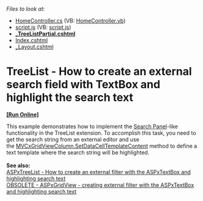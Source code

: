 <!-- default file list -->
*Files to look at*:

* [HomeController.cs](./CS/SearchHighlight/Controllers/HomeController.cs) (VB: [HomeController.vb](./VB/SearchHighlight/Controllers/HomeController.vb))
* [script.js](./CS/SearchHighlight/Scripts/script.js) (VB: [script.js](./VB/SearchHighlight/Scripts/script.js))
* **[_TreeListPartial.cshtml](./CS/SearchHighlight/Views/Home/_TreeListPartial.cshtml)**
* [Index.cshtml](./CS/SearchHighlight/Views/Home/Index.cshtml)
* [_Layout.cshtml](./CS/SearchHighlight/Views/Shared/_Layout.cshtml)
<!-- default file list end -->
# TreeList - How to create an external search field with TextBox and highlight the search text
<!-- run online -->
**[[Run Online]](https://codecentral.devexpress.com/t532684)**
<!-- run online end -->


<p>This example demonstrates how to implement the <a href="https://demos.devexpress.com/MVCxGridViewDemos/Filtering/SearchPanel">Search Panel</a>-like functionality in the TreeList extension. To accomplish this task, you need to get the search string from an external editor and use the <a href="https://documentation.devexpress.com/AspNet/DevExpressWebMvcMVCxTreeListColumn_SetDataCellTemplateContenttopic.aspx">MVCxGridViewColumn.SetDataCellTemplateContent</a> method to define a text template where the search string will be highlighted.<br><br><strong>See also:</strong><br><a href="https://www.devexpress.com/Support/Center/p/E4029">ASPxTreeList - How to create an external filter with the ASPxTextBox and highlighting search text</a><br><a href="https://www.devexpress.com/Support/Center/p/E2408">OBSOLETE - ASPxGridView - creating external filter with the ASPxTextBox and highlighting search text</a></p>

<br/>


